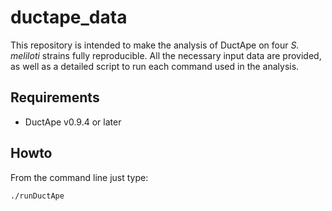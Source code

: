 ductape_data
============

This repository is intended to make the analysis of DuctApe on four *S. meliloti* strains fully reproducible.
All the necessary input data are provided, as well as a detailed script to run each command used in the analysis.

Requirements
------------

* DuctApe v0.9.4 or later

Howto
-----

From the command line just type:

    ./runDuctApe
